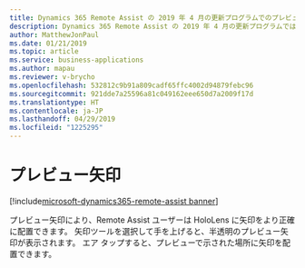```yaml
---
title: Dynamics 365 Remote Assist の 2019 年 4 月の更新プログラムでのプレビュー矢印機能
description: Dynamics 365 Remote Assist の 2019 年 4 月の更新プログラムでは、プレビュー矢印機能により、Remote Assist ユーザーは矢印を配置する前にプレビューできます。
author: MatthewJonPaul
ms.date: 01/21/2019
ms.topic: article
ms.service: business-applications
ms.author: mapau
ms.reviewer: v-brycho
ms.openlocfilehash: 532812c9b91a809cadf65ffc4002d94879febc96
ms.sourcegitcommit: 921dde7a25596a81c049162eee650d7a2009f17d
ms.translationtype: HT
ms.contentlocale: ja-JP
ms.lasthandoff: 04/29/2019
ms.locfileid: "1225295"
---
```

# <a name="preview-arrows"></a>プレビュー矢印
[!include[microsoft-dynamics365-remote-assist banner](../../includes/microsoft-dynamics365-remote-assist.md)]

プレビュー矢印により、Remote Assist ユーザーは HoloLens に矢印をより正確に配置できます。 矢印ツールを選択して手を上げると、半透明のプレビュー矢印が表示されます。 エア タップすると、プレビューで示された場所に矢印を配置できます。
